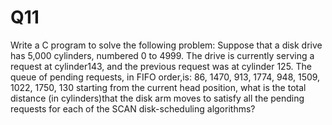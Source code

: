 # Q11

Write a C program to solve the following problem:
Suppose that a disk drive has 5,000 cylinders, numbered 0 to 4999. The drive is currently serving a request at cylinder143, and the 
previous request was at cylinder 125. The queue of pending requests, in FIFO
order,is:
86, 1470, 913, 1774, 948, 1509, 1022, 1750, 130
starting from the current head position, what is the total distance (in cylinders)that the disk arm moves to satisfy all the pending
requests for each of the SCAN disk-scheduling algorithms?


